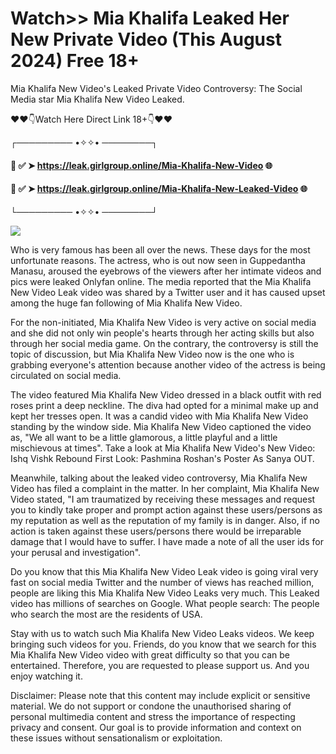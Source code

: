 # Watch>> Mia Khalifa Leaked Her New Private Video (This August 2024) Free 18+
Mia Khalifa New Video's Leaked Private Video Controversy: The Social Media star Mia Khalifa New Video Leaked.

 

 ❤❤👇Watch Here Direct Link 18+👇❤❤



┌───────── •✧✧• ────────┐


 
#### 📌 ✅ ➤ https://leak.girlgroup.online/Mia-Khalifa-New-Video 🌐



#### 📌 ✅ ➤ https://leak.girlgroup.online/Mia-Khalifa-New-Leaked-Video 🌐



└───────── •✧✧• ────────┘

 <a href='https://leak.girlgroup.online' title='PLAY NOW'><img src='https://blogger.googleusercontent.com/img/b/R29vZ2xl/AVvXsEi4F-elQIpeyB181LAymx2pfiPeD3Rai3Hrdcc8m1MZS3xdT1-0I9t5ONFx37GY94WdxDP_XzYttCeT_6FrPzAYAhCmWBlSVA0j7fqqYGeXtzugUzvu5U0vjZ-_Jy84V-mO9ZF6r2-sn4nSuIB4VcSO_ujFabxbzJZ-z1XWfhF4keqvQZuNESukUEM0vKM/s543/e82729_0eac070815174becaeff58939ca0cc46~mv2.webp' /></a>

Who is very famous has been all over the news. These days for the most unfortunate reasons. The actress, who is out now seen in Guppedantha Manasu, aroused the eyebrows of the viewers after her intimate videos and pics were leaked Onlyfan online. The media reported that the Mia Khalifa New Video Leak video was shared by a Twitter user and it has caused upset among the huge fan following of Mia Khalifa New Video.



For the non-initiated, Mia Khalifa New Video is very active on social media and she did not only win people's hearts through her acting skills but also through her social media game. On the contrary, the controversy is still the topic of discussion, but Mia Khalifa New Video now is the one who is grabbing everyone's attention because another video of the actress is being circulated on social media.

 

The video featured Mia Khalifa New Video dressed in a black outfit with red roses print a deep neckline. The diva had opted for a minimal make up and kept her tresses open. It was a candid video with Mia Khalifa New Video standing by the window side. Mia Khalifa New Video captioned the video as, "We all want to be a little glamorous, a little playful and a little mischievous at times". Take a look at Mia Khalifa New Video's New Video: Ishq Vishk Rebound First Look: Pashmina Roshan's Poster As Sanya OUT.

 

Meanwhile, talking about the leaked video controversy, Mia Khalifa New Video has filed a complaint in the matter. In her complaint, Mia Khalifa New Video stated, "I am traumatized by receiving these messages and request you to kindly take proper and prompt action against these users/persons as my reputation as well as the reputation of my family is in danger. Also, if no action is taken against these users/persons there would be irreparable damage that I would have to suffer. I have made a note of all the user ids for your perusal and investigation".

 

Do you know that this Mia Khalifa New Video Leak video is going viral very fast on social media Twitter and the number of views has reached million, people are liking this Mia Khalifa New Video Leaks very much. This Leaked video has millions of searches on Google. What people search: The people who search the most are the residents of USA.



Stay with us to watch such Mia Khalifa New Video Leaks videos. We keep bringing such videos for you. Friends, do you know that we search for this Mia Khalifa New Video video with great difficulty so that you can be entertained. Therefore, you are requested to please support us. And you enjoy watching it.

 

Disclaimer: Please note that this content may include explicit or sensitive material. We do not support or condone the unauthorised sharing of personal multimedia content and stress the importance of respecting privacy and consent. Our goal is to provide information and context on these issues without sensationalism or exploitation.

